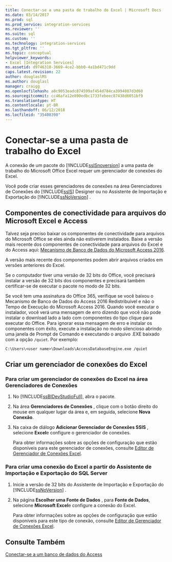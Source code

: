```yaml
---
title: Conectar-se a uma pasta de trabalho do Excel | Microsoft Docs
ms.date: 03/14/2017
ms.prod: sql
ms.prod_service: integration-services
ms.reviewer: ''
ms.suite: sql
ms.custom: ''
ms.technology: integration-services
ms.tgt_pltfrm: ''
ms.topic: conceptual
helpviewer_keywords:
- Excel [Integration Services]
ms.assetid: d9746318-3669-4ce2-bbb0-4a1bd471c9dd
caps.latest.revision: 22
author: douglaslMS
ms.author: douglasl
manager: craigg
ms.openlocfilehash: a8c9053eadc874599af454d784ca3994087d3d60
ms.sourcegitcommit: cc46afa12e890edbc1733febeec87438d6051bf9
ms.translationtype: HT
ms.contentlocale: pt-BR
ms.lasthandoff: 06/12/2018
ms.locfileid: "35408398"
---
```

# <a name="connect-to-an-excel-workbook"></a>Conectar-se a uma pasta de trabalho do Excel
  A conexão de um pacote do [!INCLUDE[ssISnoversion](../../includes/ssisnoversion-md.md)] a uma pasta de trabalho do Microsoft Office Excel requer um gerenciador de conexões do Excel.  
  
 Você pode criar esses gerenciadores de conexões na área Gerenciadores de Conexões do [!INCLUDE[ssIS](../../includes/ssis-md.md)] Designer ou no Assistente de Importação e Exportação do [!INCLUDE[ssNoVersion](../../includes/ssnoversion-md.md)] .  
 
## <a name="connectivity-components-for-microsoft-excel-and-access-files"></a>Componentes de conectividade para arquivos do Microsoft Excel e Access
  
Talvez seja preciso baixar os componentes de conectividade para arquivos do Microsoft Office se eles ainda não estiverem instalados. Baixe a versão mais recente dos componentes de conectividade para arquivos do Excel e do Access aqui: [Mecanismo de Banco de Dados do Microsoft Access 2016](https://www.microsoft.com/download/details.aspx?id=54920).
  
A versão mais recente dos componentes podem abrir arquivos criados em versões anteriores do Excel.

Se o computador tiver uma versão de 32 bits do Office, você precisará instalar a versão de 32 bits dos componentes e precisará também certificar-se de executar o pacote no modo de 32 bits.

Se você tem uma assinatura do Office 365, verifique se você baixou o Mecanismo de Banco de Dados do Access 2016 Redistribuível e não o Tempo de Execução do Microsoft Access 2016. Quando você executar o instalador, você verá uma mensagem de erro dizendo que você não pode instalar o download lado a lado com componentes do tipo clique para executar do Office. Para ignorar essa mensagem de erro e instalar os componentes com êxito, execute a instalação no modo silencioso abrindo uma janela de Prompt de Comando e executando o arquivo .EXE baixado com a opção `/quiet`. Por exemplo:

`C:\Users\<user name>\Downloads\AccessDatabaseEngine.exe /quiet`

## <a name="create-an-excel-connection-manager"></a>Criar um gerenciador de conexões do Excel

### <a name="to-create-an-excel-connection-manager-from-the-connection-managers-area"></a>Para criar um gerenciador de conexões do Excel na área Gerenciadores de Conexões  
  
1.  No [!INCLUDE[ssBIDevStudioFull](../../includes/ssbidevstudiofull-md.md)], abra o pacote.  
  
2.  Na área **Gerenciadores de Conexões** , clique com o botão direito do mouse em qualquer lugar da área e, em seguida, selecione **Nova Conexão**.  
  
3.  Na caixa de diálogo **Adicionar Gerenciador de Conexões SSIS** , selecione **Excel**e configure o gerenciador de conexões.  
  
     Para obter informações sobre as opções de configuração que estão disponíveis para este gerenciador de conexões, consulte [Editor de Gerenciador de Conexões Excel](../../integration-services/connection-manager/excel-connection-manager-editor.md).  
  
### <a name="to-create-an-excel-connection-from-the-sql-server-import-and-export-wizard"></a>Para criar uma conexão do Excel a partir do Assistente de Importação e Exportação do SQL Server  
  
1.  Inicie a versão de 32 bits do Assistente de Importação e Exportação do [!INCLUDE[ssNoVersion](../../includes/ssnoversion-md.md)] .  
  
2.  Na página **Escolher uma Fonte de Dados** , para **Fonte de Dados**, selecione **Microsoft Excel**e configure a conexão do Excel.  
  
     Para obter informações sobre as opções de configuração que estão disponíveis para este tipo de conexão, consulte [Editor de Gerenciador de Conexões Excel](../../integration-services/connection-manager/excel-connection-manager-editor.md).  
  
## <a name="see-also"></a>Consulte Também  
 [Conectar-se a um banco de dados do Access](../../integration-services/connection-manager/connect-to-an-access-database.md)  
  
  
